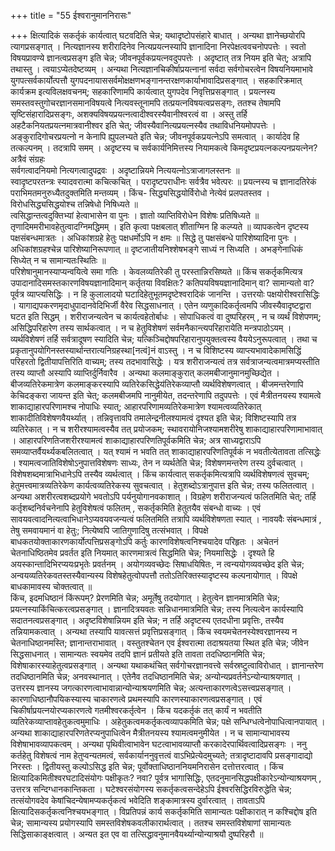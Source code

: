 +++
title = "55 ईश्वरानुमाननिरासः"

+++
क्षित्यादिकं सकर्तृकं कार्यत्वात् घटवदिति चेन्न; यथादृष्टोपसंहारे बाधात् । अन्यथा ज्ञानेच्छयोरपि त्यागप्रसङ्गात् । नित्यज्ञानस्य शरीरादिनेव नित्यप्रयत्नस्यापि ज्ञानादिना निरपेक्षत्ववचनोपपत्तेः । स्वतो विषयप्रावण्ये ज्ञानत्वप्रसङ्ग इति चेन्न; जीवनपूर्वकप्रयत्नवदुपपत्तेः । अदृष्टात् तत्र नियम इति चेत्; अत्रापि तथास्तु । त्वयाऽप्येतदेष्टव्यम् । अन्यथा नित्यज्ञानचिकीर्षाप्रयत्नानां सर्वदा सर्वगोचरत्वेन विषयनियमाभावे युगपत्सर्वकार्योत्पत्तौ युगपदनायाससर्वमोक्षक्षणभङ्गानन्तरक्षणकार्याभावादिप्रसङ्गात् । सहकारिक्रमात् कार्यक्रम इत्यविलक्षवचनम्; सहकारिणामपि कार्यत्वात् युगपदेव निवृत्तिप्रसङ्गात् । प्रयत्नस्य समस्तवस्तुगोचरज्ञानसमानविषयत्वे नित्यवस्तूनामपि तत्प्रयत्नविषयत्वप्रसङ्गः, ततश्च तेषामपि सृष्टिसंहारादिप्रसङ्गः, अशक्यविषयप्रयत्नत्वादीश्वरस्यैवानीश्वरत्वं वा । अस्तु तर्हि अहटैकनियतप्रयत्नमात्रवानीश्वर इति चेत्; जीवस्यैवानित्यप्रयत्नस्यैव तथाविधनियमोपपत्तेः । अङ्कुरादिगोचरप्रयत्नो न केनापि ह्युपलभ्यते इति चेन्न; जीवनपूर्वकप्रयत्नेऽपि समत्वात् । कार्यादेव हि तत्कल्पनम् । तदत्रापि समम् । अदृष्टस्य च सर्वकार्यनिमित्तस्य नियामकत्वे किमदृष्टप्रयत्नकल्पनप्रयत्नेन? अत्रैवं संग्रहः  
सर्वगत्वादनियमो नित्यगत्वादुपद्रवः । अदृष्टान्नियमे नित्ययत्नोऽत्राजागलस्तनः ॥  
स्वादृष्टपरतन्त्रः स्यादवरात्मा कचित्कचित् । परादृष्टपराधीनः सर्वत्रैव भवेत्परः ॥ प्रयत्नस्य च ज्ञानादतिरेकं पराभिमतमनुरुध्यैतदुक्तमिति मन्तव्यम् । किंच- सिद्ध्यसिद्धयोर्विरोधो नेत्येवं प्रलपतस्तव । विरोधसिद्ध्यसिद्धयोश्च तन्निषेधो निषिध्यते ॥  
त्वसिद्धान्तत्वदुक्तिभ्यां हेत्वाभासेन वा पुनः । ज्ञातो व्याप्तिविरोधेन विशेषः प्रतिषिध्यते ॥ तृणादिममरीभावहेतुत्वादग्निमद्धिमम् । इति कृत्वा पक्षबलात् शीताग्मिन हि कल्प्यते ॥ व्यापकत्वेन दृष्टस्य पक्षसंबन्धमात्रतः । अधिकांशग्रहे हेतुः पक्षधर्मोऽपि न क्षमः ॥ सिद्धे तु पक्षसंबन्धे पारिशेष्यादिना पुनः । अधिकांशग्रहश्चेन्न पारिशेष्यानिरूपणात् ॥ दृष्टजातीयनिश्शेषभङ्गे साध्यं न सिध्यति । अभङ्गेनाधिकं सिध्येत् न च सामान्यतःस्थितिः ॥  
परिशेषानुमानस्याप्यन्वयित्वे समा गतिः । केवलव्यतिरेकी तु परस्तान्निरसिष्यते ॥ किंच सकर्तृकमित्यत्र उपादानादिसमस्तकारणविषयज्ञानादिमान् कर्तृतया विवक्षितः? कतिपयविषयज्ञानादिमान् वा? सामान्यतो वा? पूर्वत्र व्याप्त्यसिद्धिः । न हि कुलालादयो घटादिहेतुभूतमदृष्टेश्वरादिकं जानन्ति । उत्तरयोः पक्षयोरीश्वरासिद्धिः । यागाद्यपकरणमृदाधुपादानवेदिभिर्जी वैरेव सिद्धसाधनात् । एतेन व्यणुकादिकर्तृत्वमपि जीवस्यैवादृष्टद्वारा घटत इति सिद्धम् । शरीराजन्यत्वेन च कार्यत्वहेतोर्बाधः । सोपाधिकत्वं वा दुष्परिहरम् , न च व्यर्थं विशेपणम्; असिद्धिपरिहारेण तस्य सार्थकत्वात् । न च हेतुविशेषणं सर्वमनैकान्त्यपरिहारायेति मन्त्रपाठोऽयम् । व्यर्थविशेषणं तर्हि सर्वत्रादूषण स्यादिति चेन्न; यत्किञ्चिद्दोषपरिहारानुपयुक्तत्वस्य वैययेऽनुरूपत्वात् । तथा च प्रकृतानुपयोगिनस्तस्यार्थान्तरात्यनिग्रहस्था[नत्वं]नं वाऽस्तु । न च विशिष्टस्य व्याप्त्यभावादेकामसिद्धिं परिहरतो द्वितीयापत्तिरिति वाच्यम्; तस्य तदभावासिद्धेः । यत्र शरीराजन्यत्वं तत्र सर्वत्राजन्यत्वमात्रमप्यस्तीति तस्य व्याप्तौ अस्यापि व्याप्तिर्दुर्निवारैव । अन्यथा कलमाङ्कुरात् कलमबीजानुमानमुच्छिद्येत । बीजव्यतिरेकमात्रेण कलमाङ्करस्यापि व्यतिरेकसिद्धेय॑तिरेकव्याप्तौ व्यर्थविशेषणत्वात् । बीजमन्तरेणापि केचिदङ्करा जायन्त इति चेत्; कलमबीजमपि नानुमीयेत, तदन्तरेणापि तदुपपत्तेः । एवं मैत्रीतनयस्य श्यामत्वे शाकाद्याहारपरिणामश्च नोपाधिः स्यात्; आहारपरिणामव्यतिरेकमात्रेण श्यामत्वव्यतिरेकात् शाकादीतिविशेषणवैयर्थ्यात् । तन्निवृत्तावपि तमालेन्द्रनीलश्यामत्वं दृश्यत इति चेन्न; विशिष्टस्यापि तत्र व्यतिरेकात् । न च शरीरश्यामत्वस्यैव तत् प्रयोजकम्; स्थावरायोनिजश्यामशरीरेषु शाकाद्याहारपरिणामाभावात् । आहारपरिणतिजशरीरश्यामत्वं शाकाद्याहारपरिणतिपूर्वकमिति चेन्न; अत्र साध्यद्वाराऽपि समव्याप्तर्वैयर्थ्यकबलितत्वात् । यत् श्यामं न भवति तत् शाकाद्याहारपरिणतिपूर्वकं न भवतीत्येतावता तत्सिद्धेः । श्यामत्वजातिविशेषोऽनुपात्तविशेषणः साध्यः, तेन न व्यर्थतेति चेन्न; विशेषणमन्तरेण तस्य दुर्वचत्वात् । विशेषशब्दमात्राभिधानेऽपि तस्यैव व्यर्थत्वात् । किंच कार्यत्वात् सकर्तृकमित्यत्रापि व्यर्थविशेषणत्वं सुवचम्; हेतुमत्त्वमात्रव्यतिरेकेण कार्यत्वव्यतिरेकस्य सुवचत्वात् । हेतुशब्दोऽत्रानुपात्त इति चेन्न; तस्य फलितत्वात् । अन्यथा अशरीरत्वशब्दप्रयोगे भवतोऽपि पर्यनुयोगानवकाशात् । विग्रहेण शरीराजन्यत्वं फलितमिति चेत्; तर्हि कर्तृशब्दनिर्वचनेनापि हेतुविशेषत्वं फलितम् , सकर्तृकमिति हेतुतयैव संबन्धो वाच्यः । एवं सावयवत्वादनित्यत्वाभिधानेऽप्यवयवजन्यत्वं फलितमिति तत्रापि व्यर्थविशेषणता स्यात् । नावयवैः संबन्धमात्रं , तेषु समवायमानं वा हेतुः; नित्येष्वपि जातिगुणादिषु तत्संभवात् । विपक्षे बाधकतयोक्ताकारणकार्योत्पत्तिप्रसङ्गोऽपि कर्तुः कारणविशेषत्वनिश्चयादेव परिहृतः । अचेतनं चेतनाधिष्ठितमेव प्रवर्तत इति नियमात् कारणमात्रत्वं सिद्धमिति चेन्न; नियमासिद्धेः । दृश्यते हि अयस्कान्तादिभिरप्ययःप्रभृतेः प्रवर्तनम् । अयोगव्यवच्छेदः सिषाधयिषितः, न त्वन्ययोगव्यवच्छेद इति चेन्न; अन्वयव्यतिरेकवतस्तस्यैवान्यस्य विशेषहेतुत्वोपपत्तौ ततोऽतिरिक्तस्यादृष्टस्य कल्पनायोगात् । विपक्षे बाधकामावस्य चोक्तत्वात् ॥  
किंच, इदमधिष्ठानं किंरूपम्? प्रेरणमिति चेन्न; अमूर्तेषु तदयोगात् । हेतुत्वेन ज्ञानमात्रमिति चेन्न; प्रयत्नस्याकिंचित्करत्वप्रसङ्गात् । ज्ञानादित्रयवतः सन्निधानमात्रमिति चेन्न; तस्य नित्यत्वेन कार्यस्यापि सदातनत्वप्रसङ्गात् । अदृष्टविशेषान्नियम इति चेन्न; न तर्हि अदृष्टस्य एतदधीना प्रवृत्तिः, तस्यैव तन्नियामकत्वात् । अन्यथा तस्यापि यावत्सत्तं प्रवृत्तिप्रसङ्गात् । किंच स्वयमचेतनस्येश्वरज्ञानस्य न चेतनाधिष्ठानमस्ति; ज्ञानान्तराभावात् । वस्तुतश्चेतन एव ईश्वरात्मा तदाश्रयतया स्थित इति चेन्न; जीवेन सिद्धसाधनात् । सामान्यतः स्वयमेव तदपि ज्ञानं प्रतीयते इति तावता तदधिष्ठानमिति चेन्न; विशेषाकारस्याहेतुत्वप्रसङ्गात् । अन्यथा यथाकथंचित् सर्वगोचरज्ञानवत्त्वे सर्वस्रष्टुत्वाविरोधात् । ज्ञानान्तरेण तदधिष्ठानमिति चेन्न; अनवस्थानात् । एतेनैव तदधिष्ठानमिति चेन्न; अन्योन्यप्रवर्तनेऽन्योन्याश्रयणात् । उत्तरस्य ज्ञानस्य जगत्कारणत्वाभावान्नान्योन्याश्रयणमिति चेन्न; अत्यन्ताकारणत्वेऽसत्त्वप्रसङ्गात् । कारणाधिष्ठानौपयिकस्यास्य चाकारणत्वे प्रथमस्यापि कारणस्याकारणत्वप्रसङ्गात् । एवं चिकीर्षाप्रयत्नयोरप्यकारणत्वे गतमीश्वरकर्तृत्वेन । किंच यदकर्तृकं तत् कार्यं न भवतीति व्यतिरेकव्याप्तावहेतुकत्वमुमाधिः । अहेतुकत्वमकर्तृकत्वव्यापकमिति चेन्न; पक्षे सन्धिग्धत्वेनोपाधित्वानपायात् । अन्यथा शाकाद्याहारपरिणतेरप्यनुपाधित्वेन मैत्रीतनयस्य श्यामत्वमनुमीयेत । न च सामान्याभावस्य विशेषाभावव्यापकत्वम् । अन्यथा पृथिवीत्वाभावेन घटत्वाभावव्याप्तौ करकादेरपार्थिवत्वादिप्रसङ्गः । ननु कर्तहेतु विशेषत्वं नाम हेतुप्वन्यतमत्वं, सर्वकार्याननुवृत्तत्वं वाऽभिप्रेत्येदमुच्यते; तत्रादृष्टादावपि प्रसङ्गादाद्यो निरस्तः । द्वितीयस्तु कल्पोऽसिद्ध इति चेन्न; पूर्वोक्ताधिष्ठाननियमनिरासेन दत्तोत्तरत्वात् । किंच क्षित्यादिकमितीश्वरघटादिसंयोगः पक्षीकृतः? नवा? पूर्वत्र भागासिद्धिः, एतदनुमानसिद्धपक्षीकारेऽन्योन्याश्रयणम् , उत्तरत्र सन्दिग्धानकान्तिकता । घटेश्वरसंयोगस्य सकर्तृकत्वसन्देहेऽपि ईश्वरसिद्धिरविरुद्धेति चेन्न; तत्संयोगवदेव केषांचिदन्येषामप्यकर्तृकत्वं भवेदिति शङ्कामात्रस्य दुर्वारत्वात् । तावताऽपि क्षित्यादिसकर्तृकत्वनिश्चयभङ्गात् । विप्रतिपन्नं कार्य सकर्तृकमिति सामान्यतः पक्षीकारात् न कश्चिद्दोष इति चेन्न; सामान्यस्य प्रयोगस्यापि समस्तविशेषकवलीकारार्थत्वात् । ततश्च समस्तविशेषाणां सामान्यतः सिद्धिसाकाङ्क्षत्वात् । अन्यत इत एव वा तत्सिद्धावनुमानवैयर्थ्यान्योन्याश्रयौ दुष्परिहरौ ॥